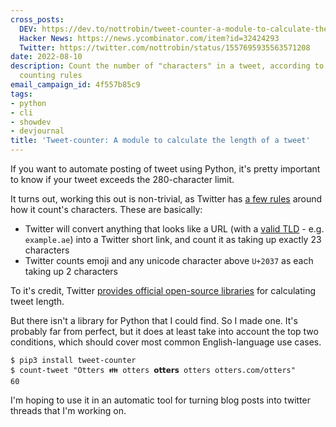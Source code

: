 ```yaml
---
cross_posts:
  DEV: https://dev.to/nottrobin/tweet-counter-a-module-to-calculate-the-length-of-a-tweet-4eon
  Hacker News: https://news.ycombinator.com/item?id=32424293
  Twitter: https://twitter.com/nottrobin/status/1557695935563571208
date: 2022-08-10
description: Count the number of "characters" in a tweet, according to Twitter's character
  counting rules
email_campaign_id: 4f557b85c9
tags:
- python
- cli
- showdev
- devjournal
title: 'Tweet-counter: A module to calculate the length of a tweet'
---
```


If you want to automate posting of tweet using Python, it's pretty important to know if your tweet exceeds the 280-character limit.

It turns out, working this out is non-trivial, as Twitter has [a few rules](https://developer.twitter.com/en/docs/counting-characters) around how it count's characters. These are basically:

- Twitter will convert anything that looks like a URL (with a [valid TLD](https://data.iana.org/TLD/tlds-alpha-by-domain.txt) - e.g. `example.ae`) into a Twitter short link, and count it as taking up exactly 23 characters
- Twitter counts emoji and any unicode character above `U+2037` as each taking up 2 characters

To it's credit, Twitter [provides official open-source libraries](https://github.com/twitter/twitter-text) for calculating tweet length.

But there isn't a library for Python that I could find. So I made one. It's probably far from perfect, but it does at least take into account the top two conditions, which should cover most common English-language use cases.

```
$ pip3 install tweet-counter
$ count-tweet "Otters 👪 otters 𝗼𝘁𝘁𝗲𝗿𝘀 otters otters.com/otters"
60
```

I'm hoping to use it in an automatic tool for turning blog posts into twitter threads that I'm working on.